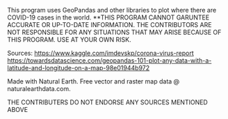 This program uses GeoPandas and other libraries to plot where there are COVID-19 cases in the world. 
**THIS PROGRAM CANNOT GARUNTEE ACCURATE OR UP-TO-DATE INFORMATION. THE CONTRIBUTORS ARE NOT RESPONSIBLE FOR ANY SITUATIONS THAT MAY ARISE BECAUSE OF THIS PROGRAM. USE AT YOUR OWN RISK.

Sources: 
https://www.kaggle.com/imdevskp/corona-virus-report
https://towardsdatascience.com/geopandas-101-plot-any-data-with-a-latitude-and-longitude-on-a-map-98e01944b972

Made with Natural Earth. Free vector and raster map data @ naturalearthdata.com.

THE CONTRIBUTERS DO NOT ENDORSE ANY SOURCES MENTIONED ABOVE



